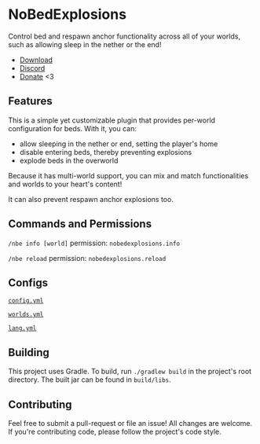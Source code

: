 # NoBedExplosions
Control bed and respawn anchor functionality across all of your worlds, such as
allowing sleep in the nether or the end!

* [Download](https://github.com/TehBrian/NoBedExplosions/releases/latest)
* [Discord](https://thbn.me/discord)
* [Donate](https://github.com/sponsors/TehBrian) <3

## Features
This is a simple yet customizable plugin that provides per-world configuration
for beds. With it, you can:

- allow sleeping in the nether or end, setting the player's home
- disable entering beds, thereby preventing explosions
- explode beds in the overworld

Because it has multi-world support, you can mix and match functionalities and
worlds to your heart's content!

It can also prevent respawn anchor explosions too.

## Commands and Permissions
`/nbe info [world]` permission: `nobedexplosions.info`

`/nbe reload` permission: `nobedexplosions.reload`

## Configs
[`config.yml`](https://github.com/TehBrian/NoBedExplosions/blob/main/src/main/resources/config.yml)

[`worlds.yml`](https://github.com/TehBrian/NoBedExplosions/blob/main/src/main/resources/worlds.yml)

[`lang.yml`](https://github.com/TehBrian/NoBedExplosions/blob/main/src/main/resources/lang.yml)

## Building
This project uses Gradle. To build, run `./gradlew build` in the project's root
directory. The built jar can be found in `build/libs`.

## Contributing
Feel free to submit a pull-request or file an issue! All changes are welcome. If
you're contributing code, please follow the project's code style.
